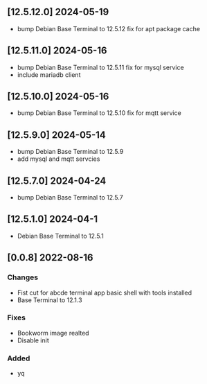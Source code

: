 ## [12.5.12.0] 2024-05-19
 - bump Debian Base Terminal to 12.5.12 fix for apt package cache

## [12.5.11.0] 2024-05-16
 - bump Debian Base Terminal to 12.5.11 fix for mysql service
 - include mariadb client

## [12.5.10.0] 2024-05-16
 - bump Debian Base Terminal to 12.5.10 fix for mqtt service

## [12.5.9.0] 2024-05-14
 - bump Debian Base Terminal to 12.5.9
 - add mysql and mqtt servcies

## [12.5.7.0] 2024-04-24
 - bump Debian Base Terminal to 12.5.7

## [12.5.1.0] 2024-04-1
 - Debian Base Terminal to 12.5.1
## [0.0.8] 2022-08-16

### Changes
 - Fist cut for abcde terminal app basic shell with tools installed
 - Base Terminal to 12.1.3

### Fixes
 - Bookworm image realted
 - Disable init

### Added
 - yq

